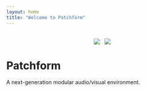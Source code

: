 ```yaml
---
layout: home
title: "Welcome to Patchform"
---
```


<div style="display:flex; gap:12px; justify-content:center; margin:2rem 0;">
  <a href="https://discord.gg/YOUR_INVITE">
    <img src="https://img.shields.io/badge/Discord-5865F2?style=for-the-badge&logo=discord&logoColor=white">
  </a>
  <a href="https://github.com/Patchform">
    <img src="https://img.shields.io/badge/GitHub-000?style=for-the-badge&logo=github&logoColor=white">
  </a>
</div>

# Patchform  
A next-generation modular audio/visual environment.

